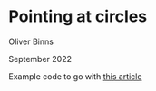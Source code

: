 # Pointing at circles

Oliver Binns

September 2022

Example code to go with [this article](https://oliverbinns.com/blog/pointing-at-circles/)

